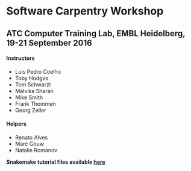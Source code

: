 # Software Carpentry Workshop
## ATC Computer Training Lab, EMBL Heidelberg, 19-21 September 2016
#### Instructors
- Luis Pedro Coelho
- Toby Hodges
- Tom Schwarzl
- Malvika Sharan
- Mike Smith
- Frank Thommen
- Georg Zeller

#### Helpers
- Renato Alves
- Marc Gouw
- Natalie Romanov

__Snakemake tutorial files available [here](https://git.embl.de/schwarzl/snakemake-tutorial)__
